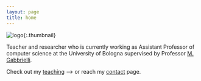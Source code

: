 ```yaml
---
layout: page
title: home
---
```


<style>
    .thumbnail {
        width: 75px;
        height: 75px;
        border-radius: 50%;
        border: 1px solid #ddd;
        padding: 5px;
        background-color: #fff;
    }
</style>

![logo](assets/images/logo.png){:.thumbnail}

Teacher and researcher who is currently working as Assistant Professor of computer science at the University of Bologna supervised by Professor [M. Gabbrielli](cs.unibo.it/~gabbri).

Check out my [teaching](teaching) --> or reach my [contact](contact) page.